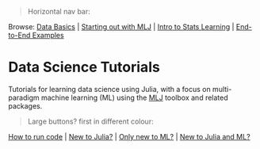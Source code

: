 > Horizontal nav bar:

Browse: 
[Data Basics](categories/data_basics.md) | 
[Starting out with MLJ](categories/starting_out_with_mlj.md) | 
[Intro to Stats Learning](categories/intro_to_stats_learning.md) |
[End-to-End Examples](categories/end_to_end_examples.md)

# Data Science Tutorials

Tutorials for learning data science using Julia, with a focus on
multi-paradigm machine learning (ML) using the
[MLJ](https://alan-turing-institute.github.io/MLJ.jl/dev/) toolbox and
related packages.

> Large buttons? first in different colour:

[How to run code](how_to_run_code.md) |
[New to Julia?](redirection/new_to_julia) |
[Only new to ML?](redirection/only_new_to_ml.md) | 
[New to Julia and ML?](redirection/new_to_both.md)

